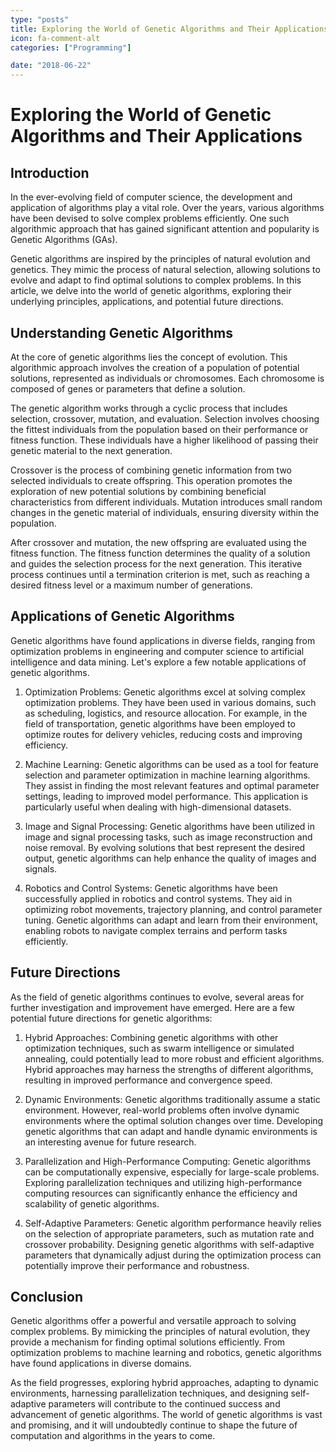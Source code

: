 ```yaml
---
type: "posts"
title: Exploring the World of Genetic Algorithms and Their Applications
icon: fa-comment-alt
categories: ["Programming"]

date: "2018-06-22"
---
```




# Exploring the World of Genetic Algorithms and Their Applications

## Introduction

In the ever-evolving field of computer science, the development and application of algorithms play a vital role. Over the years, various algorithms have been devised to solve complex problems efficiently. One such algorithmic approach that has gained significant attention and popularity is Genetic Algorithms (GAs).

Genetic algorithms are inspired by the principles of natural evolution and genetics. They mimic the process of natural selection, allowing solutions to evolve and adapt to find optimal solutions to complex problems. In this article, we delve into the world of genetic algorithms, exploring their underlying principles, applications, and potential future directions.

## Understanding Genetic Algorithms

At the core of genetic algorithms lies the concept of evolution. This algorithmic approach involves the creation of a population of potential solutions, represented as individuals or chromosomes. Each chromosome is composed of genes or parameters that define a solution.

The genetic algorithm works through a cyclic process that includes selection, crossover, mutation, and evaluation. Selection involves choosing the fittest individuals from the population based on their performance or fitness function. These individuals have a higher likelihood of passing their genetic material to the next generation.

Crossover is the process of combining genetic information from two selected individuals to create offspring. This operation promotes the exploration of new potential solutions by combining beneficial characteristics from different individuals. Mutation introduces small random changes in the genetic material of individuals, ensuring diversity within the population.

After crossover and mutation, the new offspring are evaluated using the fitness function. The fitness function determines the quality of a solution and guides the selection process for the next generation. This iterative process continues until a termination criterion is met, such as reaching a desired fitness level or a maximum number of generations.

## Applications of Genetic Algorithms

Genetic algorithms have found applications in diverse fields, ranging from optimization problems in engineering and computer science to artificial intelligence and data mining. Let's explore a few notable applications of genetic algorithms.

1. Optimization Problems: Genetic algorithms excel at solving complex optimization problems. They have been used in various domains, such as scheduling, logistics, and resource allocation. For example, in the field of transportation, genetic algorithms have been employed to optimize routes for delivery vehicles, reducing costs and improving efficiency.

2. Machine Learning: Genetic algorithms can be used as a tool for feature selection and parameter optimization in machine learning algorithms. They assist in finding the most relevant features and optimal parameter settings, leading to improved model performance. This application is particularly useful when dealing with high-dimensional datasets.

3. Image and Signal Processing: Genetic algorithms have been utilized in image and signal processing tasks, such as image reconstruction and noise removal. By evolving solutions that best represent the desired output, genetic algorithms can help enhance the quality of images and signals.

4. Robotics and Control Systems: Genetic algorithms have been successfully applied in robotics and control systems. They aid in optimizing robot movements, trajectory planning, and control parameter tuning. Genetic algorithms can adapt and learn from their environment, enabling robots to navigate complex terrains and perform tasks efficiently.

## Future Directions

As the field of genetic algorithms continues to evolve, several areas for further investigation and improvement have emerged. Here are a few potential future directions for genetic algorithms:

1. Hybrid Approaches: Combining genetic algorithms with other optimization techniques, such as swarm intelligence or simulated annealing, could potentially lead to more robust and efficient algorithms. Hybrid approaches may harness the strengths of different algorithms, resulting in improved performance and convergence speed.

2. Dynamic Environments: Genetic algorithms traditionally assume a static environment. However, real-world problems often involve dynamic environments where the optimal solution changes over time. Developing genetic algorithms that can adapt and handle dynamic environments is an interesting avenue for future research.

3. Parallelization and High-Performance Computing: Genetic algorithms can be computationally expensive, especially for large-scale problems. Exploring parallelization techniques and utilizing high-performance computing resources can significantly enhance the efficiency and scalability of genetic algorithms.

4. Self-Adaptive Parameters: Genetic algorithm performance heavily relies on the selection of appropriate parameters, such as mutation rate and crossover probability. Designing genetic algorithms with self-adaptive parameters that dynamically adjust during the optimization process can potentially improve their performance and robustness.

## Conclusion

Genetic algorithms offer a powerful and versatile approach to solving complex problems. By mimicking the principles of natural evolution, they provide a mechanism for finding optimal solutions efficiently. From optimization problems to machine learning and robotics, genetic algorithms have found applications in diverse domains.

As the field progresses, exploring hybrid approaches, adapting to dynamic environments, harnessing parallelization techniques, and designing self-adaptive parameters will contribute to the continued success and advancement of genetic algorithms. The world of genetic algorithms is vast and promising, and it will undoubtedly continue to shape the future of computation and algorithms in the years to come.